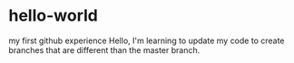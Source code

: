 # hello-world
my first github experience
Hello, I'm learning to update my code to create branches that are different than the master branch.
